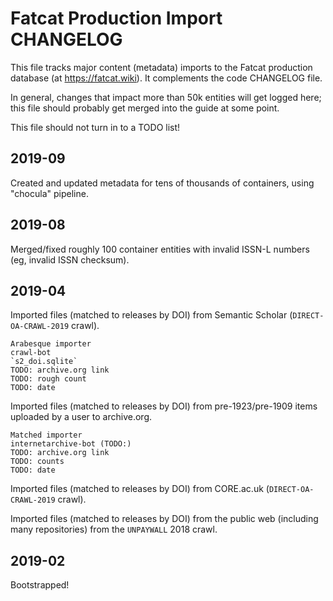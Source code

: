 
# Fatcat Production Import CHANGELOG

This file tracks major content (metadata) imports to the Fatcat production
database (at https://fatcat.wiki). It complements the code CHANGELOG file.

In general, changes that impact more than 50k entities will get logged here;
this file should probably get merged into the guide at some point.

This file should not turn in to a TODO list!

## 2019-09

Created and updated metadata for tens of thousands of containers, using
"chocula" pipeline.


## 2019-08

Merged/fixed roughly 100 container entities with invalid ISSN-L numbers (eg,
invalid ISSN checksum).

## 2019-04

Imported files (matched to releases by DOI) from Semantic Scholar
(`DIRECT-OA-CRAWL-2019` crawl).

    Arabesque importer
    crawl-bot
    `s2_doi.sqlite`
    TODO: archive.org link
    TODO: rough count
    TODO: date

Imported files (matched to releases by DOI) from pre-1923/pre-1909 items uploaded
by a user to archive.org.

    Matched importer
    internetarchive-bot (TODO:)
    TODO: archive.org link
    TODO: counts
    TODO: date

Imported files (matched to releases by DOI) from CORE.ac.uk
(`DIRECT-OA-CRAWL-2019` crawl).

Imported files (matched to releases by DOI) from the public web (including many
repositories) from the `UNPAYWALL` 2018 crawl.

## 2019-02

Bootstrapped!
